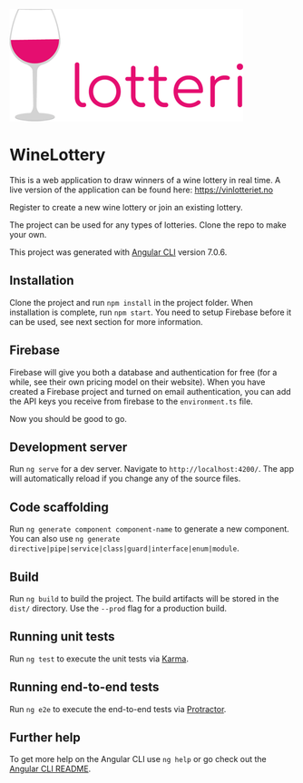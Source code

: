 ![GCRE](src/assets/images/tiny-logo.png)

# WineLottery

This is a web application to draw winners of a wine lottery in real time.
A live version of the application can be found here: https://vinlotteriet.no

Register to create a new wine lottery or join an existing lottery. 

The project can be used for any types of lotteries. Clone the repo to make your own.

This project was generated with [Angular CLI](https://github.com/angular/angular-cli) version 7.0.6.

## Installation

Clone the project and run `npm install` in the project folder. 
When installation is complete, run `npm start`. You  need to setup Firebase before it can be used, see next section for more information.

## Firebase 

Firebase will give you both a database and authentication for free (for a while, see their own pricing model on their website). When you have created a Firebase project and turned on email authentication, you can add the API keys you receive from firebase to the `environment.ts` file. 

Now you should be good to go. 

## Development server

Run `ng serve` for a dev server. Navigate to `http://localhost:4200/`. The app will automatically reload if you change any of the source files.

## Code scaffolding

Run `ng generate component component-name` to generate a new component. You can also use `ng generate directive|pipe|service|class|guard|interface|enum|module`.

## Build

Run `ng build` to build the project. The build artifacts will be stored in the `dist/` directory. Use the `--prod` flag for a production build.

## Running unit tests

Run `ng test` to execute the unit tests via [Karma](https://karma-runner.github.io).

## Running end-to-end tests

Run `ng e2e` to execute the end-to-end tests via [Protractor](http://www.protractortest.org/).

## Further help

To get more help on the Angular CLI use `ng help` or go check out the [Angular CLI README](https://github.com/angular/angular-cli/blob/master/README.md).
